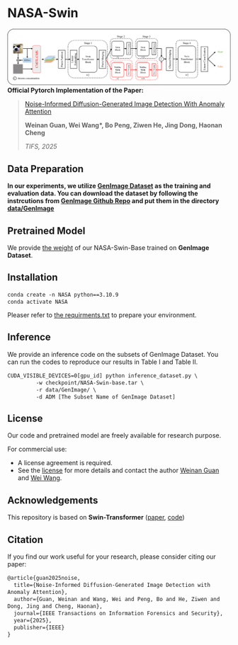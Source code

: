 # NASA-Swin
![Architecture](Architecture/NASA-Swin-Architecture.png)
**Official Pytorch Implementation of the Paper:**

> [Noise-Informed Diffusion-Generated Image Detection With Anomaly Attention](https://ieeexplore.ieee.org/abstract/document/11018089?casa_token=GYs4jsjcvjEAAAAA:2D4VOC8LuuCYYDtjdVOlQ04lx8xKDnTte81qGaQC0_82sv8DqrER_uSEJJzjLkUStniKFx7uOFUo)
> 
> **Weinan Guan, Wei Wang\*, Bo Peng, Ziwen He, Jing Dong, Haonan Cheng**
> 
> *TIFS, 2025*
> 

## Data Preparation

**In our experiments, we utilize [GenImage Dataset](https://proceedings.neurips.cc/paper_files/paper/2023/file/f4d4a021f9051a6c18183b059117e8b5-Paper-Datasets_and_Benchmarks.pdf) as the training and evaluation data. You can download the dataset by following the instrcutions from [GenImage Github Repo](https://github.com/GenImage-Dataset/GenImage) and put them in the directory [data/GenImage](data/GenImage)**

## Pretrained Model

We provide [the weight](https://drive.google.com/file/d/1zC85n8E41VfdkfdO53aYzuboFwB9ntDc/view?usp=sharing) of our NASA-Swin-Base trained on **GenImage Dataset**.

## Installation
```
conda create -n NASA python==3.10.9
conda activate NASA
```
Pleaser refer to [the requirments.txt](requirements.txt) to prepare your environment.

## Inference

We provide an inference code on the subsets of GenImage Dataset. You can run the codes to reproduce our results in Table I and Table II.

```
CUDA_VISIBLE_DEVICES=0[gpu_id] python inference_dataset.py \
         -w checkpoint/NASA-Swin-base.tar \
         -r data/GenImage/ \
         -d ADM [The Subset Name of GenImage Dataset]
```

## License
Our code and pretrained model are freely available for research purpose.

For commercial use: 
- A license agreement is required. 
- See the [license](LICENSE) for more details and contact the author [Weinan Guan](mailto:weinanguan@cuhk.edu.cn) and [Wei Wang](mailto:wwang@nlpr.ia.ac.cn).


## Acknowledgements
This repository is based on **Swin-Transformer** ([paper](https://arxiv.org/pdf/2103.14030), [code](https://github.com/microsoft/Swin-Transformer))

## Citation
If you find our work useful for your research, please consider citing our paper:

```
@article{guan2025noise,
  title={Noise-Informed Diffusion-Generated Image Detection with Anomaly Attention},
  author={Guan, Weinan and Wang, Wei and Peng, Bo and He, Ziwen and Dong, Jing and Cheng, Haonan},
  journal={IEEE Transactions on Information Forensics and Security},
  year={2025},
  publisher={IEEE}
}
```
